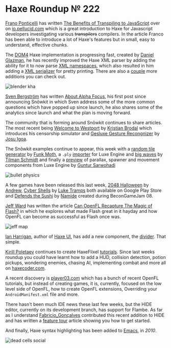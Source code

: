 [_template]: ../templates/roundup.html
[date]: / "2014-10-22 14:22:00"
[modified]: / "2014-10-23 15:25:00"
[published]: / "2014-10-22 14:22:00"
[“”]: a ""
# Haxe Roundup № 222

[Frano Ponticelli][tw1] has written [The Benefits of Transpiling to JavaScript][l1]
over on [io.pellucid.com] which is a great introduction to Haxe for Javascript
developers investigating various ~~transpilers~~ compilers. In the article Franco
has been able to introduce a lot of Haxe's features but in small, easy to understand,
effective chunks.

The [DOM4] Haxe implementation is progressing fast, created by [Daniel Glazman][tw2],
he has recently improved the Haxe XML parser by adding the ability for it to now
parse [XML namespaces], which also resulted in him adding a [XML serializer] for pretty
printing. There are also a [couple][l2] more additions you can check out.

![blender kha](/img/222/blender-kha.png "@luboslenco using Blender nodes to create materials for Kha")

[Sven Bergström][tw3] has written [About Alpha Focus][l3], his first post since 
announcing Snõwkit in which Sven address some of the more common questions which have
popped up since launch, he also shares some of the analytics since launch and what the
plan is moving forward.

The community that is forming around Snõwkit continues to share articles. The most
recent being [Welcome to Westport] by [Kristian Brodal][tw4] which introduces his
censorship simulator and [Gesluxe Gesture Recongnizer] by [Josu Igoa][tw5].

The Snõwkit examples continue to appear, this week with a [random tile generator] 
by [Funk Moth][tw6], a `.ply` [importer][l4] for Luxe Engine and [big waves]
by [Tilman Schmidt][tw7] and finally a [preview][l5] of parallax, spawner and
movement components from Luxe Engine by [Guntur Sarwohadi][tw8]

![bullet physics](/img/222/z34.gif "Snõwkit bullet physics example by @dazKind")

A few games have been released this last week, [2048 Halloween] by [Andrew][tw9],
[Cyber Shells] by [Luke Tramps][tw11] both available on Google Play Store and
[Defends the Sushi] by [Namide][tw10] created during BeconGameJam 08.

[Jeff Ward][tw12] has written the article [Can OpenFL Recapture The Magic of Flash?][l6]
in which he explores what made Flash great in it hayday and how OpenFL can become
as successful as Flash once was.

![jeff map](/img/222/map.png "The reader map of @Jeff__Ward's OpenFL Haxe article")

[Ian Harrigan][tw13], author of [Haxe UI], has add a new component, the [divider]. 
That simple.

[Kirill Poletaev][tw14] continues to create HaxeFlixel [tutorials]. Since last
weeks roundup you could have learnt how to add a HUD, collision detection, potion
pickups, wondering enemies, chasing AI, implementing combat and more all on
[haxecoder.com].

A recent discovery is [player03.com] which has a bunch of recent OpenFL tutorials,
but instead of creating games, it is, currently, focused on the low level side of 
OpenFL, how to create OpenFL extensions, Overriding your `AndroidManifest.xml` file
and more.

There hasn't been much IDE news these last few weeks, but the HIDE editor, currently
on its development branch, has support for Flambe. As far as I understand
[Fabricio_Gonçalves][tw15] contributed this recent addition to HIDE and has
written a [feature tour][l7] article showing you how to get started.

And finally, Haxe syntax highlighting has been added to [Emacs], in _2010_.

![dead cells social](/img/222/deadcells.png "Tonight, we camp outside in DeadCells. Wait. What was that noise? via @deepnightfr")

[tw1]: https://twitter.com/fponticelli "@fponticelli on Twitter"
[tw2]: https://twitter.com/glazou "@glazou on Twitter"
[tw3]: https://twitter.com/___discovery "@___discovery on Twitter"
[tw4]: https://twitter.com/KristianBrodal "@KristianBrodal on Twitter"
[tw5]: https://twitter.com/jigoa "@jigoa on Twitter"
[tw6]: https://twitter.com/_funkmoth "@_funkmoth on Twitter"
[tw7]: https://twitter.com/KeyMaster_ "@KeyMaster_ on Twitter"
[tw8]: https://twitter.com/gsarwohadi "@gsarwohadi on Twitter"
[tw9]: https://twitter.com/and_r3w "@and_r3w on Twitter"
[tw10]: https://twitter.com/_namide "@_namide on Twitter"
[tw11]: https://twitter.com/LukeTramps "@LukeTramps on Twitter"
[tw12]: https://twitter.com/Jeff__Ward "@Jeff__Ward on Twitter"
[tw13]: https://twitter.com/IanHarrigan1982 "@IanHarrigan1982 on Twitter"
[tw14]: https://twitter.com/kircode "@kircode on Twitter"
[tw15]: https://twitter.com/Espigah "@Espigah on Twitter"
	
[emacs]: https://github.com/pdorrell/emacs-site-lisp/blob/master/haxe-mode.el "Haxe support for Emacs"
[player03.com]: http://player03.com "I Call Haxe!"
[haxecoder.com]: http://haxecoder.com/ "Haxe Coder"
[tutorials]: http://haxecoder.com/category.php?id=7 "HaxeFlixel Tutorials"
[haxe ui]: http://haxeui.org "Create cross-platform, rich user interfaces"
[divider]: http://haxeui.org/forum/posts/list/0/17.page#49 "HaxeUI Divider Component"
[cyber shells]: https://play.google.com/store/apps/details?id=com.luketramps.cybershells "Cyber Shells on Google Play Store"
[defends the sushi]: http://namide.com/en/post/defends-sushi "Defends The Sushi!"
[2048 halloween]: https://play.google.com/store/apps/details?id=com.mokogames.halloween2048 "2048 Halloween on Google Play Store"
[big waves]: https://twitter.com/KeyMaster_/status/523512884693700608 "Big Waves using Luxe Engine"
[random tile generator]: https://twitter.com/_funkmoth/status/523960168988811264 "Random Tile Generator using Luxe Engine"
[io.pellucid.com]: http://io.pellucid.com "Pellucid Analytics"
[dom4]: https://github.com/therealglazou/dom4 "DOM4 on GitHub"
[xml namespaces]: https://github.com/therealglazou/dom4/blob/master/dom4/utils/Parser.hx "XML Namespaces on GitHub"
[xml serializer]: https://github.com/therealglazou/dom4/blob/master/dom4/utils/Serializer.hx "XML Serializer on GitHub"
[welcome to westport]: http://snowkit.org/2014/10/16/welcome-to-westport/ "Welcome to Westport!"
[Gesluxe Gesture Recongnizer]: http://snowkit.org/2014/10/22/gesluxe-gesture-recognizer/ "Gesluxe Gesture Recognizer"
	
[l1]: http://io.pellucid.com/blog/the-benefits-of-transpiling-to-javascript "The Benefits of Transpiling to JavaScript"
[l2]: http://quaxe.org/index.php?post/2014/10/21/XML-Namespaces "DOM4 Progress | Quaxe"
[l3]: http://snowkit.org/2014/10/17/about-alpha-focus/ "About Alpha Focus"
[l4]: https://twitter.com/KeyMaster_/status/524896283186970624 ".ply Importer for Luxe Engine"
[l5]: https://twitter.com/gsarwohadi/status/523058368743624705 "Luxe Engine Components"
[l6]: http://jcward.com/Can+OpenFL+Recapture+The+Magic+of+Flash "Can OpenFL Recapture The Magic of Flash"
[l7]: http://fabriciodezain.wordpress.com/2014/10/14/haxe-hide-flambe/ "Haxe, HIDE and Flambe"